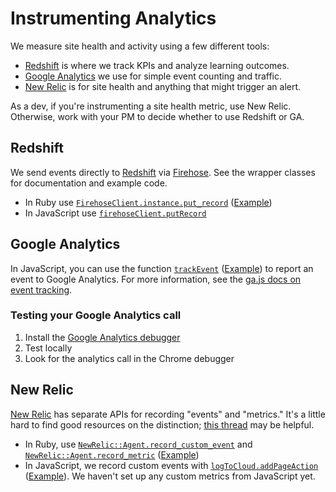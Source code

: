 # Instrumenting Analytics

We measure site health and activity using a few different tools:

- [Redshift] is where we track KPIs and analyze learning outcomes.
- [Google Analytics] we use for simple event counting and traffic.
- [New Relic] is for site health and anything that might trigger an alert.

As a dev, if you're instrumenting a site health metric, use New Relic.  Otherwise, work with your PM to decide whether to use Redshift or GA.

## Redshift

We send events directly to [Redshift] via [Firehose].  See the wrapper classes for documentation and example code.

- In Ruby use [`FirehoseClient.instance.put_record`][redshift-ruby-docs] ([Example][redshift-ruby-example])
- In JavaScript use [`firehoseClient.putRecord`][redshift-js-docs]

## Google Analytics

In JavaScript, you can use the function [`trackEvent`][ga-js-code] ([Example][ga-js-example]) to report an event to Google Analytics. For more information, see the [ga.js docs on event tracking][ga-js-docs].

### Testing your Google Analytics call

1. Install the [Google Analytics debugger]
2. Test locally
3. Look for the analytics call in the Chrome debugger

## New Relic

[New Relic] has separate APIs for recording "events" and "metrics."  It's a little hard to find good resources on the distinction; [this thread][new-relic-events-vs-metrics] may be helpful.

- In Ruby, use [`NewRelic::Agent.record_custom_event`] and [`NewRelic::Agent.record_metric`] ([Example][new-relic-ruby-example])
- In JavaScript, we record custom events with [`logToCloud.addPageAction`][new-relic-js-docs] ([Example][new-relic-js-example]).  We haven't set up any custom metrics from JavaScript yet.

[Firehose]: https://aws.amazon.com/kinesis/firehose/
[Google Analytics]: https://analytics.google.com/
[Google Analytics debugger]: https://chrome.google.com/webstore/detail/google-analytics-debugger/jnkmfdileelhofjcijamephohjechhna
[ga-js-code]: ../apps/src/util/trackEvent.js
[ga-js-docs]: https://developers.google.com/analytics/devguides/collection/gajs/eventTrackerGuide
[ga-js-example]: ../apps/src/util/experiments.js#L54
[New Relic]: https://newrelic.com/
[new-relic-events-vs-metrics]: https://discuss.newrelic.com/t/what-is-the-difference-between-custom-metrics-and-custom-events/907
[`NewRelic::Agent.record_custom_event`]: http://www.rubydoc.info/github/newrelic/rpm/NewRelic/Agent:record_custom_event
[`NewRelic::Agent.record_metric`]: http://www.rubydoc.info/github/newrelic/rpm/NewRelic/Agent:record_metric
[new-relic-ruby-example]: ../lib/cdo/rack/attack.rb#L160-L179
[new-relic-js-docs]: ../apps/src/logToCloud.js#L28
[new-relic-js-example]: ../apps/src/JavaScriptModeErrorHandler.js#L85
[Redshift]: https://aws.amazon.com/redshift/
[redshift-ruby-docs]: ../lib/cdo/firehose.rb
[redshift-ruby-example]: ../dashboard/app/controllers/api/v1/users_controller.rb#L25
[redshift-js-docs]: ../apps/src/lib/util/firehose.js
